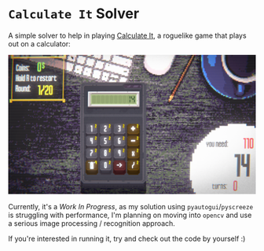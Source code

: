 # `Calculate It` Solver

A simple solver to help in playing [Calculate It][1], a roguelike game that plays out on a calculator:

![Game screen][2]

Currently, it's a *Work In Progress*, as my solution using `pyautogui`/`pyscreeze` is struggling with performance,
I'm planning on moving into `opencv` and use a serious image processing / recognition approach.

If you're interested in running it, try and check out the code by yourself :) 

[1]: https://store.steampowered.com/app/3043740/Calculate_It/
[2]: test_img/__screen.png